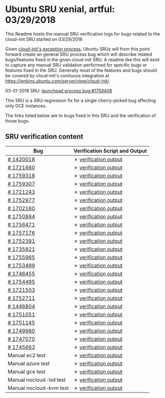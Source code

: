 Ubuntu SRU xenial, artful: 03/29/2018
=====
This Readme hosts the manual SRU verification logs for bugs related to the cloud-init SRU started on 03/29/2018

Given [cloud-init's exception process](https://wiki.ubuntu.com/CloudinitUpdates), Ubuntu SRUs will from this point forward create an general SRU process bug which will describe related bugs/features fixed in the given cloud-init SRU. A readme like this will exist to capture any manual SRU validation performed for specific bugs or features fixed in the SRU. Generally most of the features and bugs should be covered by cloud-init's conituous integration at https://jenkins.ubuntu.com/server/view/cloud-init/.


03-01-2018 SRU: [launchpad process bug:#1759406](https://pad.lv/1759406)


This SRU is a SRU-regression fix for a single cherry-picked bug affecting only GCE instances.

The links listed below are to bugs fixed in this SRU and the verification of those bugs.

## SRU verification content
| Bug | Verification Script and Output |
| -------- |  -------- |
| [# 1420018](http://pad.lv/1420018) | ✗ [verification output](../bugs/lp-1420018.txt) |
| [# 1721660](http://pad.lv/1721660) | ✗ [verification output](../bugs/lp-1721660.txt) |
| [# 1759318](http://pad.lv/1759318) | ✗ [verification output](../bugs/lp-1759318.txt) |
| [# 1759307](http://pad.lv/1759307) | ✗ [verification output](../bugs/lp-1759307.txt) |
| [# 1721243](http://pad.lv/1721243) | ✗ [verification output](../bugs/lp-1721243.txt) |
| [# 1752977](http://pad.lv/1752977) | ✗ [verification output](../bugs/lp-1752977.txt) |
| [# 1702160](http://pad.lv/1702160) | ✗ [verification output](../bugs/lp-1702160.txt) |
| [# 1750884](http://pad.lv/1750884) | ✗ [verification output](../bugs/lp-1750884.txt) |
| [# 1756471](http://pad.lv/1756471) | ✗ [verification output](../bugs/lp-1756471.txt) |
| [# 1757176](http://pad.lv/1757176) | ✗ [verification output](../bugs/lp-1757176.txt) |
| [# 1752391](http://pad.lv/1752391) | ✗ [verification output](../bugs/lp-1752391.txt) |
| [# 1735821](http://pad.lv/1735821) | ✗ [verification output](../bugs/lp-1735821.txt) |
| [# 1755965](http://pad.lv/1755965) | ✗ [verification output](../bugs/lp-1755965.txt) |
| [# 1753499](http://pad.lv/1753499) | ✗ [verification output](../bugs/lp-1753499.txt) |
| [# 1746455](http://pad.lv/1746455) | ✗ [verification output](../bugs/lp-1746455.txt) |
| [# 1754495](http://pad.lv/1754495) | ✗ [verification output](../bugs/lp-1754495.txt) |
| [# 1721503](http://pad.lv/1721503) | ✗ [verification output](../bugs/lp-1721503.txt) |
| [# 1752711](http://pad.lv/1752711) | ✗ [verification output](../bugs/lp-1752711.txt) |
| [# 1446804](http://pad.lv/1446804) | ✗ [verification output](../bugs/lp-1446804.txt) |
| [# 1751051](http://pad.lv/1751051) | ✗ [verification output](../bugs/lp-1751051.txt) |
| [# 1751145](http://pad.lv/1751145) | ✗ [verification output](../bugs/lp-1751145.txt) |
| [# 1749980](http://pad.lv/1749980) | ✗ [verification output](../bugs/lp-1749980.txt) |
| [# 1747070](http://pad.lv/1747070) | ✗ [verification output](../bugs/lp-1747070.txt) |
| [# 1745663](http://pad.lv/1745663) | ✗ [verification output](../bugs/lp-1745663.txt) |
| Manual ec2 test | ✗ [verification output](../manual/ec2-sru-18.2.4.txt) |
| Manual azure test | ✗ [verification output](../manual/azure-sru-18.2.4.txt) |
| Manual gce test | ✗ [verification output](../manual/gce-sru-18.2.4.txt) |
| Manual nocloud-lxd test | ✗ [verification output](../manual/nocloud-lxd-18.2.4.txt) |
| Manual nocloud-kvm test | ✗ [verification output](../manual/nocloud-kvm-18.2.4.txt) |
